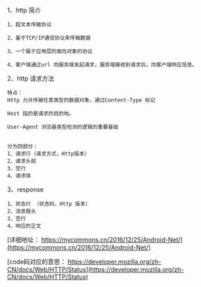 
1、http 简介
```
1、超文本传输协议

2、基于TCP/IP通信协议来传输数据

3、一个属于应用层的面向对象的协议

4、客户端通过url 向服务端发起请求，服务端接收到请求后，向客户端响应信息。

```
2、http 请求方法
```
特点：
Http 允许传输任意类型的数据对象，通过Content-Type 标记

Host 指的是请求的目的地。

User-Agent 浏览器类型检测的逻辑的重要基础


分为四部分：
1、请求行（请求方式，Http版本）
2、请求头部
3、空行
4、请求体
```
3、response
```
1、状态行 （状态码，Http 版本）
2、消息报头
3、空行
4、响应的正文

```

[详细地址： https://mycommons.cn/2016/12/25/Android-Net/](https://mycommons.cn/2016/12/25/Android-Net/)

[code码对应的意思： https://developer.mozilla.org/zh-CN/docs/Web/HTTP/Status](https://developer.mozilla.org/zh-CN/docs/Web/HTTP/Status)